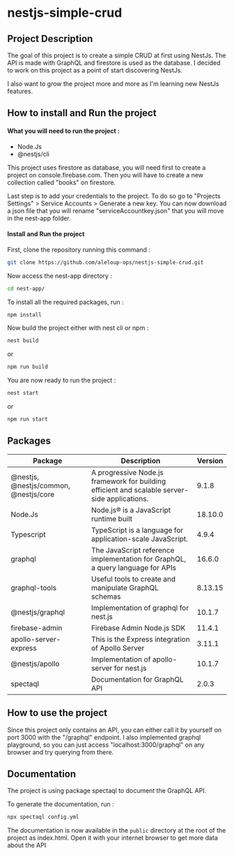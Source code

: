 # nestjs-simple-crud

## Project Description ##

The goal of this project is to create a simple CRUD at first using NestJs. The API is made with GraphQL and firestore is used as the database. I decided to work on this project as a point of start discovering NestJs.

I also want to grow the project more and more as I'm learning new NestJs features.

## How to install and Run the project ##

#### What you will need to run the project : ####

- Node.Js
- @nestjs/cli

This project uses firestore as database, you will need first to create a project on console.firebase.com. Then you will have to create a new collection called "books" on firestore.

Last step is to add your credentials to the project. To do so go to "Projects Settings" > Service Accounts > Generate a new key. You can now download a json file that you will rename "serviceAccountkey.json" that you will move in the nest-app folder.

#### Install and Run the project ####

First, clone the repository running this command :

```bash
git clone https://github.com/aleloup-ops/nestjs-simple-crud.git
```
Now access the nest-app directory :

```bash
cd nest-app/
```

To install all the required packages, run :

```bash
npm install
```

Now build the project either with nest cli or npm :

```bash
nest build
```

or

```bash
npm run build
```

You are now ready to run the project :

```bash
nest start
```

or 

```bash
npm run start
```
 
## Packages ##

Package       | Description  |Version
------------- | -------------|-------------
@nestjs, @nestjs/common, @nestjs/core  | A progressive Node.js framework for building efficient and scalable server-side applications. | 9.1.8
Node.Js  | Node.js® is a JavaScript runtime built |18.10.0
Typescript | TypeScript is a language for application-scale JavaScript. | 4.9.4
graphql|The JavaScript reference implementation for GraphQL, a query language for APIs|16.6.0
graphql-tools| Useful tools to create and manipulate GraphQL schemas|8.13.15
@nestjs/graphql| Implementation of graphql for nest.js|10.1.7
firebase-admin|Firebase Admin Node.js SDK|11.4.1
apollo-server-express|This is the Express integration of Apollo Server|3.11.1
@nestjs/apollo|Implementation of apollo-server for nest.js|10.1.7
spectaql| Documentation for GraphQL API|2.0.3


## How to use the project ##

Since this project only contains an API, you can either call it by yourself on port 3000 with the "/graphql" endpoint. I also implemented graphql playground, so you can just access "localhost:3000/graphql" on any browser and try querying from there.

## Documentation ##

The project is using package spectaql to document the GraphQL API.

To generate the documentation, run :

```bash
npx spectaql config.yml
```

The documentation is now available in the `public` directory at the root of the project as index.html. Open it with your internet browser to get more data about the API